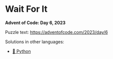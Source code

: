 # Wait For It

**Advent of Code: Day 6, 2023**

Puzzle text: <https://adventofcode.com/2023/day/6>

Solutions in other languages:

- [🐍 Python](../../../../python/2023/06_wait_for_it)
